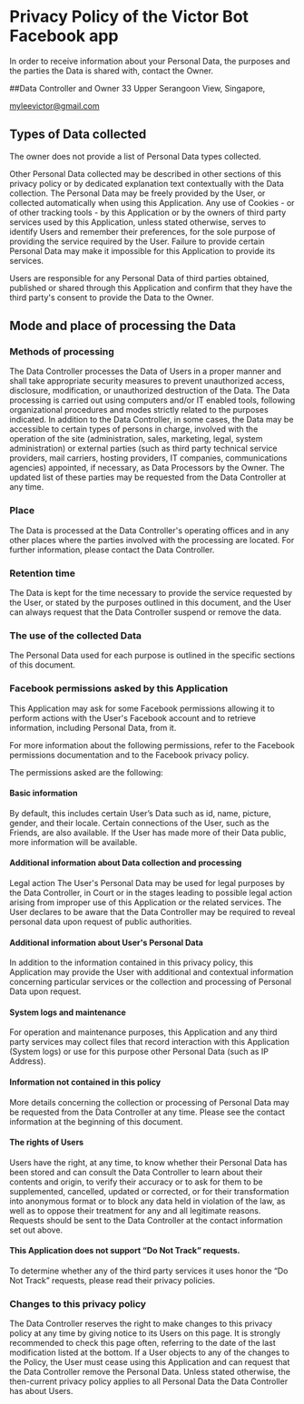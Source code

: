 # Privacy Policy of the Victor Bot Facebook app
In order to receive information about your Personal Data, the purposes and the parties the Data is shared with, contact the Owner.

##Data Controller and Owner
33 Upper Serangoon View, Singapore,

myleevictor@gmail.com

## Types of Data collected
The owner does not provide a list of Personal Data types collected.

Other Personal Data collected may be described in other sections of this privacy policy or by dedicated explanation text contextually with the Data collection.
The Personal Data may be freely provided by the User, or collected automatically when using this Application.
Any use of Cookies - or of other tracking tools - by this Application or by the owners of third party services used by this Application, unless stated otherwise, serves to identify Users and remember their preferences, for the sole purpose of providing the service required by the User.
Failure to provide certain Personal Data may make it impossible for this Application to provide its services.

Users are responsible for any Personal Data of third parties obtained, published or shared through this Application and confirm that they have the third party's consent to provide the Data to the Owner.

## Mode and place of processing the Data
### Methods of processing
The Data Controller processes the Data of Users in a proper manner and shall take appropriate security measures to prevent unauthorized access, disclosure, modification, or unauthorized destruction of the Data.
The Data processing is carried out using computers and/or IT enabled tools, following organizational procedures and modes strictly related to the purposes indicated. In addition to the Data Controller, in some cases, the Data may be accessible to certain types of persons in charge, involved with the operation of the site (administration, sales, marketing, legal, system administration) or external parties (such as third party technical service providers, mail carriers, hosting providers, IT companies, communications agencies) appointed, if necessary, as Data Processors by the Owner. The updated list of these parties may be requested from the Data Controller at any time.

### Place
The Data is processed at the Data Controller's operating offices and in any other places where the parties involved with the processing are located. For further information, please contact the Data Controller.

### Retention time
The Data is kept for the time necessary to provide the service requested by the User, or stated by the purposes outlined in this document, and the User can always request that the Data Controller suspend or remove the data.

### The use of the collected Data
The Personal Data used for each purpose is outlined in the specific sections of this document.

### Facebook permissions asked by this Application
This Application may ask for some Facebook permissions allowing it to perform actions with the User's Facebook account and to retrieve information, including Personal Data, from it.

For more information about the following permissions, refer to the Facebook permissions documentation and to the Facebook privacy policy.

The permissions asked are the following:

#### Basic information
By default, this includes certain User’s Data such as id, name, picture, gender, and their locale. Certain connections of the User, such as the Friends, are also available. If the User has made more of their Data public, more information will be available.

#### Additional information about Data collection and processing
Legal action
The User's Personal Data may be used for legal purposes by the Data Controller, in Court or in the stages leading to possible legal action arising from improper use of this Application or the related services.
The User declares to be aware that the Data Controller may be required to reveal personal data upon request of public authorities.

#### Additional information about User's Personal Data
In addition to the information contained in this privacy policy, this Application may provide the User with additional and contextual information concerning particular services or the collection and processing of Personal Data upon request.

#### System logs and maintenance
For operation and maintenance purposes, this Application and any third party services may collect files that record interaction with this Application (System logs) or use for this purpose other Personal Data (such as IP Address).

#### Information not contained in this policy
More details concerning the collection or processing of Personal Data may be requested from the Data Controller at any time. Please see the contact information at the beginning of this document.

#### The rights of Users
Users have the right, at any time, to know whether their Personal Data has been stored and can consult the Data Controller to learn about their contents and origin, to verify their accuracy or to ask for them to be supplemented, cancelled, updated or corrected, or for their transformation into anonymous format or to block any data held in violation of the law, as well as to oppose their treatment for any and all legitimate reasons. Requests should be sent to the Data Controller at the contact information set out above.

#### This Application does not support “Do Not Track” requests.
To determine whether any of the third party services it uses honor the “Do Not Track” requests, please read their privacy policies.

### Changes to this privacy policy
The Data Controller reserves the right to make changes to this privacy policy at any time by giving notice to its Users on this page. It is strongly recommended to check this page often, referring to the date of the last modification listed at the bottom. If a User objects to any of the changes to the Policy, the User must cease using this Application and can request that the Data Controller remove the Personal Data. Unless stated otherwise, the then-current privacy policy applies to all Personal Data the Data Controller has about Users.
